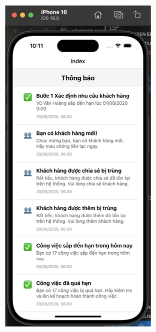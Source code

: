 ![hình ảnh giao diện](https://github.com/zietbinn/IOS-APP/blob/main/A%CC%89nh%20ma%CC%80n%20hi%CC%80nh%202025-01-07%20lu%CC%81c%2010.11.03.png)
